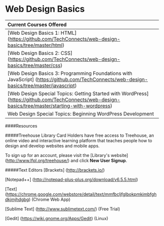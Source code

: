 Web Design Basics
=================

| **Current Courses Offered** | 
|:-----------------|
| [Web Design Basics 1: HTML] (https://github.com/TechConnects/web-design-basics/tree/master/html) |
| [Web Design Basics 2: CSS] (https://github.com/TechConnects/web-design-basics/tree/master/css) |
| [Web Design Basics 3: Programming Foundations with JavaScript] (https://github.com/TechConnects/web-design-basics/tree/master/javascript) |
| [Web Design Special Topics: Getting Started with WordPress] (https://github.com/TechConnects/web-design-basics/tree/master/starting-with-wordpress) |
| Web Design Special Topics: Beginning WordPress Development |

####Resources

#####Treehouse
Library Card Holders have free access to Treehouse, an online video and interactive learning platform that teaches people how to design and develop websites and mobile apps.

To sign up for an account, please visit the [Library's website] (http://www.lfpl.org/treehouse/) and click **New User Signup**.

#####Text Editors
[Brackets] (http://brackets.io/)

[Notepad++] (http://notepad-plus-plus.org/download/v6.5.5.html)

[Text] (https://chrome.google.com/webstore/detail/text/mmfbcljfglbokpmkimbfghdkjmjhdgbg) (Chrome Web App)

[Sublime Text] (http://www.sublimetext.com/) (Free Trial)

[Gedit] (https://wiki.gnome.org/Apps/Gedit) (Linux)
